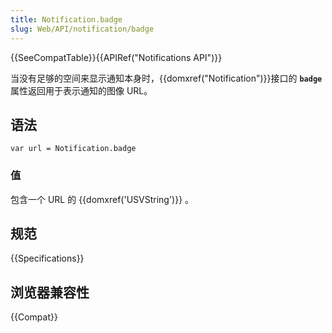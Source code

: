```yaml
---
title: Notification.badge
slug: Web/API/notification/badge
---
```


{{SeeCompatTable}}{{APIRef("Notifications API")}}

当没有足够的空间来显示通知本身时，{{domxref("Notification")}}接口的 **`badge`** 属性返回用于表示通知的图像 URL。

## 语法

```plain
var url = Notification.badge
```

### 值

包含一个 URL 的 {{domxref('USVString')}} 。

## 规范

{{Specifications}}

## 浏览器兼容性

{{Compat}}
